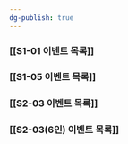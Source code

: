 ```yaml
---
dg-publish: true
---
```


### [[S1-01 이벤트 목록]]
### [[S1-05 이벤트 목록]]
### [[S2-03 이벤트 목록]]
### [[S2-03(6인) 이벤트 목록]]
